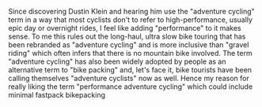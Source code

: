 Since discovering Dustin Klein and hearing him use the "adventure cycling" term in a way that most cyclists don't to refer to high-performance, usually epic day or overnight rides, I feel like adding "performance" to it makes sense. To me this rules out the long-haul, ultra slow bike touring that has been rebranded as "adventure cycling" and is more inclusive than "gravel riding" which often infers that there is no mountain bike involved. The term "adventure cycling" has also been widely adopted by people as an alternative term to "bike packing" and, let's face it, bike tourists have been calling themselves "adventure cyclists" now as well. Hence my reason for really liking the term "performance adventure cycling" which could include minimal fastpack bikepacking